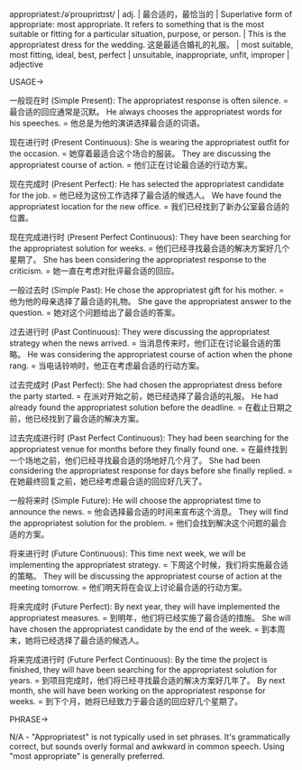 appropriatest:/əˈproʊpriɪtɪst/ | adj. | 最合适的，最恰当的 |  Superlative form of appropriate: most appropriate.  It refers to something that is the most suitable or fitting for a particular situation, purpose, or person. |  This is the appropriatest dress for the wedding.  这是最适合婚礼的礼服。 |  most suitable, most fitting, ideal, best, perfect | unsuitable, inappropriate, unfit, improper | adjective


USAGE->

一般现在时 (Simple Present):
The appropriatest response is often silence. = 最合适的回应通常是沉默。
He always chooses the appropriatest words for his speeches. = 他总是为他的演讲选择最合适的词语。

现在进行时 (Present Continuous):
She is wearing the appropriatest outfit for the occasion. = 她穿着最适合这个场合的服装。
They are discussing the appropriatest course of action. = 他们正在讨论最合适的行动方案。

现在完成时 (Present Perfect):
He has selected the appropriatest candidate for the job. = 他已经为这份工作选择了最合适的候选人。
We have found the appropriatest location for the new office. = 我们已经找到了新办公室最合适的位置。

现在完成进行时 (Present Perfect Continuous):
They have been searching for the appropriatest solution for weeks. = 他们已经寻找最合适的解决方案好几个星期了。
She has been considering the appropriatest response to the criticism. = 她一直在考虑对批评最合适的回应。

一般过去时 (Simple Past):
He chose the appropriatest gift for his mother. = 他为他的母亲选择了最合适的礼物。
She gave the appropriatest answer to the question. = 她对这个问题给出了最合适的答案。

过去进行时 (Past Continuous):
They were discussing the appropriatest strategy when the news arrived. = 当消息传来时，他们正在讨论最合适的策略。
He was considering the appropriatest course of action when the phone rang. = 当电话铃响时，他正在考虑最合适的行动方案。

过去完成时 (Past Perfect):
She had chosen the appropriatest dress before the party started. = 在派对开始之前，她已经选择了最合适的礼服。
He had already found the appropriatest solution before the deadline. = 在截止日期之前，他已经找到了最合适的解决方案。


过去完成进行时 (Past Perfect Continuous):
They had been searching for the appropriatest venue for months before they finally found one. = 在最终找到一个场地之前，他们已经寻找最合适的场地好几个月了。
She had been considering the appropriatest response for days before she finally replied. = 在她最终回复之前，她已经考虑最合适的回应好几天了。


一般将来时 (Simple Future):
He will choose the appropriatest time to announce the news. = 他会选择最合适的时间来宣布这个消息。
They will find the appropriatest solution for the problem. = 他们会找到解决这个问题的最合适的方案。

将来进行时 (Future Continuous):
This time next week, we will be implementing the appropriatest strategy. = 下周这个时候，我们将实施最合适的策略。
They will be discussing the appropriatest course of action at the meeting tomorrow. = 他们明天将在会议上讨论最合适的行动方案。

将来完成时 (Future Perfect):
By next year, they will have implemented the appropriatest measures. = 到明年，他们将已经实施了最合适的措施。
She will have chosen the appropriatest candidate by the end of the week. = 到本周末，她将已经选择了最合适的候选人。

将来完成进行时 (Future Perfect Continuous):
By the time the project is finished, they will have been searching for the appropriatest solution for years. = 到项目完成时，他们将已经寻找最合适的解决方案好几年了。
By next month, she will have been working on the appropriatest response for weeks. = 到下个月，她将已经致力于最合适的回应好几个星期了。


PHRASE->

N/A - "Appropriatest" is not typically used in set phrases. It's grammatically correct, but sounds overly formal and awkward in common speech.  Using "most appropriate" is generally preferred.
